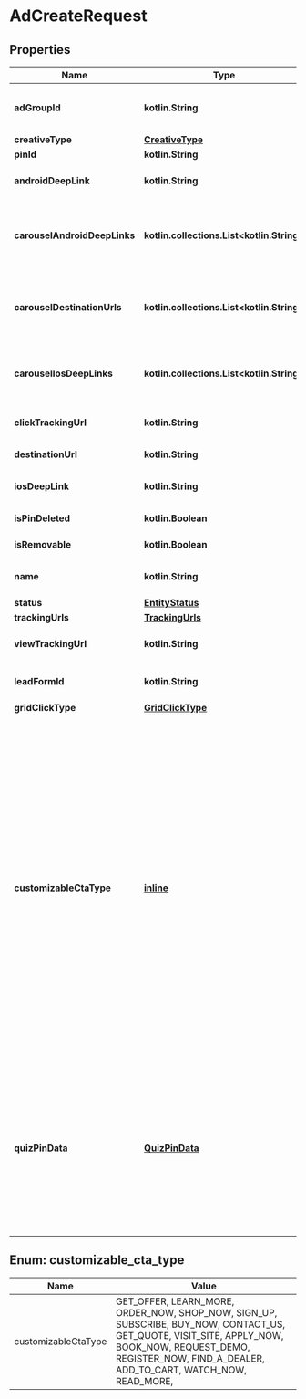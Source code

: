 
# AdCreateRequest

## Properties
| Name | Type | Description | Notes |
| ------------ | ------------- | ------------- | ------------- |
| **adGroupId** | **kotlin.String** | ID of the ad group that contains the ad. |  |
| **creativeType** | [**CreativeType**](CreativeType.md) |  |  |
| **pinId** | **kotlin.String** | Pin ID. |  |
| **androidDeepLink** | **kotlin.String** | Deep link URL for Android devices. |  [optional] |
| **carouselAndroidDeepLinks** | **kotlin.collections.List&lt;kotlin.String&gt;** | Comma-separated deep links for the carousel pin on Android. |  [optional] |
| **carouselDestinationUrls** | **kotlin.collections.List&lt;kotlin.String&gt;** | Comma-separated destination URLs for the carousel pin to promote. |  [optional] |
| **carouselIosDeepLinks** | **kotlin.collections.List&lt;kotlin.String&gt;** | Comma-separated deep links for the carousel pin on iOS. |  [optional] |
| **clickTrackingUrl** | **kotlin.String** | Tracking url for the ad clicks. |  [optional] |
| **destinationUrl** | **kotlin.String** | Destination URL. |  [optional] |
| **iosDeepLink** | **kotlin.String** | Deep link URL for iOS devices. |  [optional] |
| **isPinDeleted** | **kotlin.Boolean** | Is original pin deleted? |  [optional] |
| **isRemovable** | **kotlin.Boolean** | Is pin repinnable? |  [optional] |
| **name** | **kotlin.String** | Name of the ad - 255 chars max. |  [optional] |
| **status** | [**EntityStatus**](EntityStatus.md) |  |  [optional] |
| **trackingUrls** | [**TrackingUrls**](TrackingUrls.md) |  |  [optional] |
| **viewTrackingUrl** | **kotlin.String** | Tracking URL for ad impressions. |  [optional] |
| **leadFormId** | **kotlin.String** | Lead form ID for lead ad generation. |  [optional] |
| **gridClickType** | [**GridClickType**](GridClickType.md) |  |  [optional] |
| **customizableCtaType** | [**inline**](#CustomizableCtaType) | Select a call to action (CTA) to display below your ad. Available only for ads with direct links enabled. CTA options for consideration and conversion campaigns are LEARN_MORE, SHOP_NOW, BOOK_NOW, SIGN_UP, VISIT_SITE, BUY_NOW, GET_OFFER, ORDER_NOW, ADD_TO_CART (for conversion campaigns with add to cart conversion events only) |  [optional] |
| **quizPinData** | [**QuizPinData**](QuizPinData.md) | Before creating a quiz ad, you must create an organic Pin using POST/Create Pin for each result in the quiz. Quiz ads cannot be saved by a Pinner. Quiz ad results can be saved. |  [optional] |


<a id="CustomizableCtaType"></a>
## Enum: customizable_cta_type
| Name | Value |
| ---- | ----- |
| customizableCtaType | GET_OFFER, LEARN_MORE, ORDER_NOW, SHOP_NOW, SIGN_UP, SUBSCRIBE, BUY_NOW, CONTACT_US, GET_QUOTE, VISIT_SITE, APPLY_NOW, BOOK_NOW, REQUEST_DEMO, REGISTER_NOW, FIND_A_DEALER, ADD_TO_CART, WATCH_NOW, READ_MORE,  |




